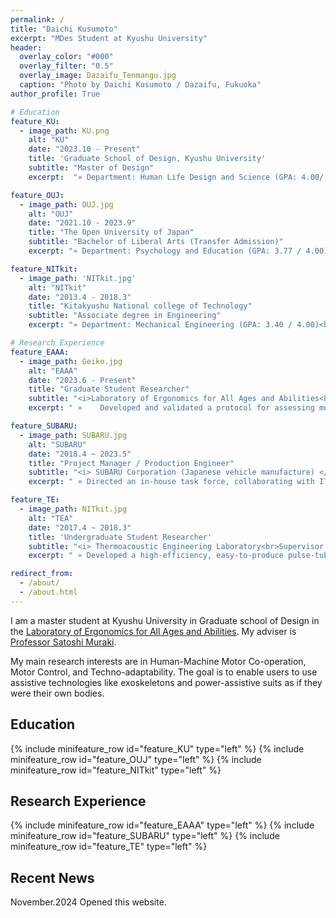 ```yaml
---
permalink: /
title: "Daichi Kusumoto"
excerpt: "MDes Student at Kyushu University"
header:
  overlay_color: "#000"
  overlay_filter: "0.5"
  overlay_image: Dazaifu_Tenmangu.jpg
  caption: "Photo by Daichi Kusumoto / Dazaifu, Fukuoka"
author_profile: True

# Education
feature_KU:
  - image_path: KU.png
    alt: "KU"
    date: "2023.10 - Present"
    title: 'Graduate School of Design, Kyushu University'
    subtitle: "Master of Design"
    excerpt:  "» Department: Human Life Design and Science (GPA: 4.00/ 4.00)Research Topic: Ergonomics, Assistive Technology"

feature_OUJ:
  - image_path: OUJ.jpg
    alt: "OUJ"
    date: "2021.10 - 2023.9"
    title: "The Open University of Japan"
    subtitle: "Bachelor of Liberal Arts (Transfer Admission)"
    excerpt: "»	Department: Psychology and Education (GPA: 3.77 / 4.00)<br>» Relevant Coursework: Cognitive and Physiological Psychology, Human-Computer Interaction"

feature_NITkit:
  - image_path: 'NITkit.jpg'
    alt: "NITkit"
    date: "2013.4 - 2018.3"
    title: "Kitakyushu National college of Technology"
    subtitle: "Associate degree in Engineering"
    excerpt: "»	Department: Mechanical Engineering (GPA: 3.40 / 4.00)<br>Thesis: Design and Development of a Pulse-tube Refrigerator for the Competition"

# Research Experience
feature_EAAA:
  - image_path: Geiko.jpg
    alt: "EAAA"
    date: "2023.6 - Present"
    title: "Graduate Student Researcher"
    subtitle: "<i>Laboratory of Ergonomics for All Ages and Abilities<br>Advisor: Prof. Satoshi MURAKI, Asst. Prof. Ping Yeap LOH</i>"
    excerpt: " »	Developed and validated a protocol for assessing movement smoothness through experiments, integrating objective metrics (jerk) with subjective evaluations.<br> »	Developed and validated a protocol for assessing motion assist acceptance, combining objective metrics(co-contraction: ratio of agonist to antagonist muscle activity) with subjective evaluations."

feature_SUBARU:
  - image_path: SUBARU.jpg
    alt: "SUBARU"
    date: "2018.4 ~ 2023.5"
    title: "Project Manager / Production Engineer"
    subtitle: "<i> SUBARU Corporation (Japanese vehicle manufacture) </i>"
    excerpt: " » Directed an in-house task force, collaborating with IT developers to implement a Bill of Materials system. <br> » Designed factory logistics and process layouts based on the Toyota Production System (TPS), overseeing both external suppliers and on-site assembly workers for implementation."

feature_TE:
  - image_path: NITkit.jpg
    alt: "TEA"
    date: "2017.4 ~ 2018.3"
    title: 'Undergraduate Student Researcher'
    subtitle: "<i> Thermoacoustic Engineering Laboratory<br>Supervisor: Takao Koshimizu </i>"
    excerpt: " » Developed a high-efficiency, easy-to-produce pulse-tube refrigerator.<br> » Created educational kits to introduce children to thermoacoustic phenomena and Stirling engines through engaging, hands-on learning experiences."

redirect_from:
  - /about/
  - /about.html
---
```


I am a master student at Kyushu University in Graduate school of Design in the [Laboratory of Ergonomics for All Ages and Abilities](https://www.design.kyushu-u.ac.jp/~muraki/en/index.html). My adviser is [Professor Satoshi Muraki](https://hyoka.ofc.kyushu-u.ac.jp/html/100021109_en.html).

My main research interests are in Human-Machine Motor Co-operation, Motor Control, and Techno-adaptability. The goal is to enable users to use assistive technologies like exoskeletons and power-assistive suits as if they were their own bodies.

## Education
{% include minifeature_row id="feature_KU" type="left" %}
{% include minifeature_row id="feature_OUJ" type="left" %}
{% include minifeature_row id="feature_NITkit" type="left" %}

## Research Experience
{% include minifeature_row id="feature_EAAA" type="left" %}
{% include minifeature_row id="feature_SUBARU" type="left" %}
{% include minifeature_row id="feature_TE" type="left" %}


Recent News
------
November.2024 Opened this website.
